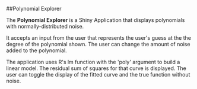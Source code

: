 ##Polynomial Explorer

The **Polynomial Explorer** is a Shiny Application that displays polynomials with normally-distributed noise. 

It accepts an input from the user that represents the user's guess at the the degree of the polynomial shown. The user can change the amount of noise added to the polynomial. 

The application uses R's lm function with the 'poly' argument to build a linear model. The residual sum of squares for that curve is displayed. The user can toggle the display of the fitted curve and the true function without noise.
